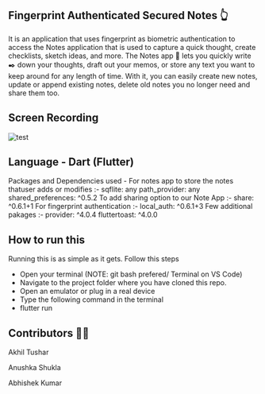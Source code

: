 ## Fingerprint Authenticated Secured Notes 👆
It is an application that uses fingerprint as biometric authentication to access the Notes application that is used to capture a quick thought, create checklists, sketch ideas, and more. The Notes app 📝 lets you quickly write ✒️ down your thoughts, draft out your memos, or store any text you want to keep around for any length of time. With it, you can easily create new notes, update or append existing notes, delete old notes you no longer need and share them too.
## Screen Recording
![test](C:\Users\DELL\Desktop\Bookerr_Hackathon\rental_app\images\68747470733a2f2f63646e2d696d616765732d312e6d656469756d2e636f6d2f6d61782f3830302f312a537274525f64486b31476a514950694363506f3371672e676966.gif)

## Language - Dart (Flutter)
Packages and Dependencies used -
For notes app to store the notes thatuser adds or modifies :- sqflite: any
path_provider: any
shared_preferences: ^0.5.2
To add sharing option to our Note App :- share: ^0.6.1+1
For fingerprint authentication :- local_auth: ^0.6.1+3
Few additional pakages :-
provider: ^4.0.4
fluttertoast: ^4.0.0
## How to run this
Running this is as simple as it gets. Follow this steps

* Open your terminal (NOTE: git bash prefered/ Terminal on VS Code)
* Navigate to the project folder where you have cloned this repo.
* Open an emulator or plug in a real device
* Type the following command in the terminal
* flutter run
## Contributors 👩‍💻
Akhil Tushar

Anushka Shukla

Abhishek Kumar
